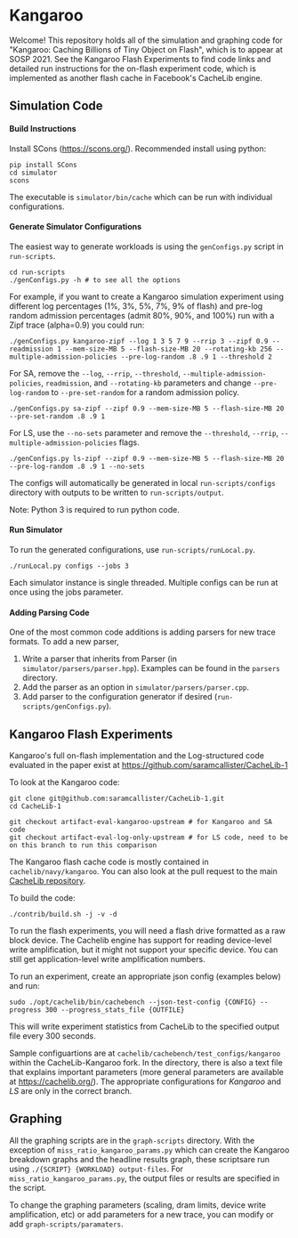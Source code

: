 # Kangaroo

Welcome! This repository holds all of the simulation and graphing code for "Kangaroo: Caching Billions of Tiny Object on Flash", which is to appear at SOSP 2021. See the Kangaroo Flash Experiments to find code links and detailed run instructions for the on-flash experiment code, which is implemented as another flash cache in Facebook's CacheLib engine.

## Simulation Code 

#### Build Instructions

Install SCons (https://scons.org/). Recommended install using python:

```
pip install SCons
cd simulator
scons
```

The executable is `simulator/bin/cache` which can be run with individual configurations.

#### Generate Simulator Configurations

The easiest way to generate workloads is using the `genConfigs.py` script in `run-scripts`.

```
cd run-scripts
./genConfigs.py -h # to see all the options
```

For example, if you want to create a Kangaroo simulation experiment using different log percentages (1%, 3%, 5%, 7%, 9% of flash)
and pre-log random admission percentages (admit 80%, 90%, and 100%) run with a Zipf trace (alpha=0.9) you could run:

```
./genConfigs.py kangaroo-zipf --log 1 3 5 7 9 --rrip 3 --zipf 0.9 --readmission 1 --mem-size-MB 5 --flash-size-MB 20 --rotating-kb 256 --multiple-admission-policies --pre-log-random .8 .9 1 --threshold 2
```

For SA, remove the `--log`, `--rrip`, `--threshold`, `--multiple-admission-policies`, `readmission`, and `--rotating-kb` parameters and change `--pre-log-random` to `--pre-set-random` for a random admission policy.

```
./genConfigs.py sa-zipf --zipf 0.9 --mem-size-MB 5 --flash-size-MB 20 --pre-set-random .8 .9 1
```

For LS, use the `--no-sets` parameter and remove the `--threshold`, `--rrip`, `--multiple-admission-policies` flags.

```
./genConfigs.py ls-zipf --zipf 0.9 --mem-size-MB 5 --flash-size-MB 20 --pre-log-random .8 .9 1 --no-sets
```

The configs will automatically be generated in local `run-scripts/configs` directory with outputs to be written to `run-scripts/output`.

Note: Python 3 is required to run python code.

#### Run Simulator

To run the generated configurations, use `run-scripts/runLocal.py`.

```
./runLocal.py configs --jobs 3
```

Each simulator instance is single threaded. Multiple configs can be run at once using the jobs parameter.

#### Adding Parsing Code

One of the most common code additions is adding parsers for new trace formats. To add a new parser,
1) Write a parser that inherits from Parser (in `simulator/parsers/parser.hpp`). Examples can be found in the `parsers` directory.
2) Add the parser as an option in `simulator/parsers/parser.cpp`.
3) Add parser to the configuration generator if desired (`run-scripts/genConfigs.py`).

## Kangaroo Flash Experiments

Kangaroo's full on-flash implementation and the Log-structured code evaluated in the paper exist at https://github.com/saramcallister/CacheLib-1

To look at the Kangaroo code:
```
git clone git@github.com:saramcallister/CacheLib-1.git
cd CacheLib-1

git checkout artifact-eval-kangaroo-upstream # for Kangaroo and SA code
git checkout artifact-eval-log-only-upstream # for LS code, need to be on this branch to run this comparison 
```
The Kangaroo flash cache code is mostly contained in `cachelib/navy/kangaroo`. 
You can also look at the pull request to the main [CacheLib repository](https://github.com/facebook/CacheLib).

To build the code:

```
./contrib/build.sh -j -v -d
```

To run the flash experiments, you will need a flash drive formatted as a raw block device. The Cachelib engine has support for reading device-level write amplification, but it might not support your specific device. You can still get application-level write amplification numbers.

To run an experiment, create an appropriate json config (examples below) and run:
```
sudo ./opt/cachelib/bin/cachebench --json-test-config {CONFIG} --progress 300 --progress_stats_file {OUTFILE}
```
This will write experiment statistics from CacheLib to the specified output file every 300 seconds. 

Sample configuartions are at `cachelib/cachebench/test_configs/kangaroo`
within the CacheLib-Kangaroo fork. In the directory, there is also a text file that explains important parameters (more general parameters are available at https://cachelib.org/).
The appropriate configurations for *Kangaroo* and *LS* are only in the correct branch.

## Graphing

All the graphing scripts are in the `graph-scripts` directory. With the exception of `miss_ratio_kangaroo_params.py` which can create the Kangaroo breakdown graphs and the headline results graph, these scriptsare run using `./{SCRIPT} {WORKLOAD} output-files`. For `miss_ratio_kangaroo_params.py`, the output files or results are specified in the script.

To change the graphing parameters (scaling, dram limits, device write amplification, etc) or add parameters for a new trace, 
you can modify or add `graph-scripts/paramaters`.
